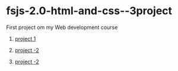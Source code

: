 # fsjs-2.0-html-and-css--3project

First project om my Web development course

1. [project 1](<./FSJS%202.0%20Project%2001/Screenshot%20(33).png>)

2. [project -2]()
3. [project -2](<./FSJS%202.0%20Project%2003/Screenshot%20(35).png>)
